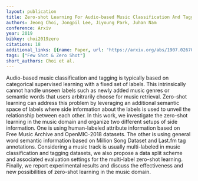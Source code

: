 ```yaml
---
layout: publication
title: Zero-shot Learning For Audio-based Music Classification And Tagging
authors: Jeong Choi, Jongpil Lee, Jiyoung Park, Juhan Nam
conference: Arxiv
year: 2019
bibkey: choi2019zero
citations: 18
additional_links: [{name: Paper, url: 'https://arxiv.org/abs/1907.02670'}]
tags: ["Few Shot & Zero Shot"]
short_authors: Choi et al.
---
```

Audio-based music classification and tagging is typically based on
categorical supervised learning with a fixed set of labels. This intrinsically
cannot handle unseen labels such as newly added music genres or semantic words
that users arbitrarily choose for music retrieval. Zero-shot learning can
address this problem by leveraging an additional semantic space of labels where
side information about the labels is used to unveil the relationship between
each other. In this work, we investigate the zero-shot learning in the music
domain and organize two different setups of side information. One is using
human-labeled attribute information based on Free Music Archive and
OpenMIC-2018 datasets. The other is using general word semantic information
based on Million Song Dataset and Last.fm tag annotations. Considering a music
track is usually multi-labeled in music classification and tagging datasets, we
also propose a data split scheme and associated evaluation settings for the
multi-label zero-shot learning. Finally, we report experimental results and
discuss the effectiveness and new possibilities of zero-shot learning in the
music domain.